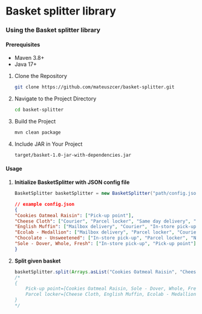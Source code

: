 # Basket splitter library

### Using the Basket splitter library

#### Prerequisites
* Maven 3.8+
* Java 17+

1. Clone the Repository
   ```bash
   git clone https://github.com/mateuszcer/basket-splitter.git
2. Navigate to the Project Directory
   ```bash
   cd basket-splitter
3. Build the Project
    ```bash
    mvn clean package
4. Include JAR in Your Project
    ```bash
    target/basket-1.0-jar-with-dependencies.jar

#### Usage

1. **Initialize BasketSplitter with JSON config file**
   ```java
   BasketSplitter basketSplitter = new BasketSplitter("path/config.json");
   ```
    ```json
   // example config.json
    {
    "Cookies Oatmeal Raisin": ["Pick-up point"],
    "Cheese Cloth": ["Courier", "Parcel locker", "Same day delivery", "Next day shipping"],
    "English Muffin": ["Mailbox delivery", "Courier", "In-store pick-up", "Parcel locker", "Next day shipping", "Express Collection"],
    "Ecolab - Medallion": ["Mailbox delivery", "Parcel locker", "Courier", "In-store pick-up"],
    "Chocolate - Unsweetened": ["In-store pick-up", "Parcel locker", "Next day shipping"],
    "Sole - Dover, Whole, Fresh": ["In-store pick-up", "Pick-up point"]
    }

2. **Split given basket**
    ```java
    basketSplitter.split(Arrays.asList("Cookies Oatmeal Raisin", "Cheese Cloth", "English Muffin", "Ecolab - Medallion", "Chocolate - Unsweetened", "Sole - Dover, Whole, Fresh"))
    /*
    {
        Pick-up point=[Cookies Oatmeal Raisin, Sole - Dover, Whole, Fresh],
        Parcel locker=[Cheese Cloth, English Muffin, Ecolab - Medallion, Chocolate - Unsweetened]
    }
    */
   